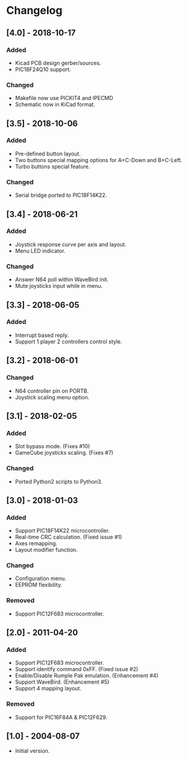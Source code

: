 # Changelog

## [4.0] - 2018-10-17
### Added
 - Kicad PCB design gerber/sources.
 - PIC18F24Q10 support.

### Changed
 - Makefile now use PICKIT4 and IPECMD
 - Schematic now in KiCad format.

## [3.5] - 2018-10-06
### Added
 - Pre-defined button layout.
 - Two buttons special mapping options for A+C-Down and B+C-Left.
 - Turbo buttons special feature.

### Changed
 - Serial bridge ported to PIC18F14K22.

## [3.4] - 2018-06-21
### Added
 - Joystick response curve per axis and layout.
 - Menu LED indicator.

### Changed
 - Answer N64 poll within WaveBird init.
 - Mute joysticks input while in menu.

## [3.3] - 2018-06-05
### Added
 - Interrupt based reply.
 - Support 1 player 2 controllers control style.

## [3.2] - 2018-06-01
### Changed
 - N64 controller pin on PORTB.
 - Joystick scaling menu option.

## [3.1] - 2018-02-05
### Added
 - Slot bypass mode. (Fixes #10)
 - GameCube joysticks scaling. (Fixes #7)

### Changed
 - Ported Python2 scripts to Python3.

## [3.0] - 2018-01-03
### Added
 - Support PIC18F14K22 microcontroller.
 - Real-time CRC calculation. (Fixed issue #1)
 - Axes remapping.
 - Layout modifier function.

### Changed
 - Configuration menu.
 - EEPROM flexibility.

### Removed
 - Support PIC12F683 microcontroller.

## [2.0] - 2011-04-20
### Added
 - Support PIC12F683 microcontroller.
 - Support identify command 0xFF. (Fixed issue #2)
 - Enable/Disable Rumple Pak emulation. (Enhancement #4)
 - Support WaveBird. (Enhancement #5)
 - Support 4 mapping layout.

### Removed
 - Support for PIC16F84A & PIC12F629.

## [1.0] - 2004-08-07
 - Initial version.

